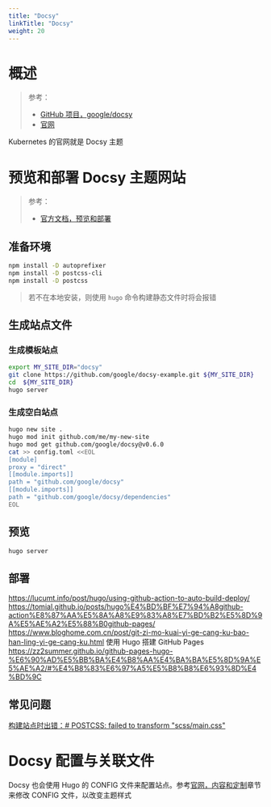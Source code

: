 ```yaml
---
title: "Docsy"
linkTitle: "Docsy"
weight: 20
---
```


# 概述
> 参考：
> - [GitHub 项目，google/docsy](https://github.com/google/docsy)
> - [官网](https://www.docsy.dev/)

Kubernetes 的官网就是 Docsy 主题

# 预览和部署 Docsy 主题网站
> 参考：
> - [官方文档，预览和部署](https://www.docsy.dev/docs/deployment/)

## 准备环境
```bash
npm install -D autoprefixer
npm install -D postcss-cli
npm install -D postcss
```
> 若不在本地安装，则使用 `hugo` 命令构建静态文件时将会报错

## 生成站点文件

### 生成模板站点
```bash
export MY_SITE_DIR="docsy"
git clone https://github.com/google/docsy-example.git ${MY_SITE_DIR}
cd  ${MY_SITE_DIR}
hugo server
```

### 生成空白站点
```Bash
hugo new site .
hugo mod init github.com/me/my-new-site
hugo mod get github.com/google/docsy@v0.6.0
cat >> config.toml <<EOL
[module]
proxy = "direct"
[[module.imports]]
path = "github.com/google/docsy"
[[module.imports]]
path = "github.com/google/docsy/dependencies"
EOL
```

## 预览
```bash
hugo server
```

## 部署
https://lucumt.info/post/hugo/using-github-action-to-auto-build-deploy/
https://tomial.github.io/posts/hugo%E4%BD%BF%E7%94%A8github-action%E8%87%AA%E5%8A%A8%E9%83%A8%E7%BD%B2%E5%8D%9A%E5%AE%A2%E5%88%B0github-pages/
https://www.bloghome.com.cn/post/git-zi-mo-kuai-yi-ge-cang-ku-bao-han-ling-yi-ge-cang-ku.html
使用 Hugo 搭建 GitHub Pages https://zz2summer.github.io/github-pages-hugo-%E6%90%AD%E5%BB%BA%E4%B8%AA%E4%BA%BA%E5%8D%9A%E5%AE%A2/#%E4%B8%83%E6%97%A5%E5%B8%B8%E6%93%8D%E4%BD%9C

## 常见问题
[构建站点时出错：# POSTCSS: failed to transform "scss/main.css"](https://github.com/google/docsy/issues/235)

# Docsy 配置与关联文件
Docsy 也会使用 Hugo 的 CONFIG 文件来配置站点。参考[官网，内容和定制](https://www.docsy.dev/docs/adding-content/)章节来修改 CONFIG 文件，以改变主题样式

